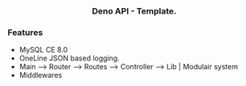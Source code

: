 <h3 align="center">Deno API - Template.</h3>

### Features
 - MySQL CE 8.0
 - OneLine JSON based logging.
 - Main --> Router --> Routes --> Controller --> Lib | Modulair system
 - Middlewares